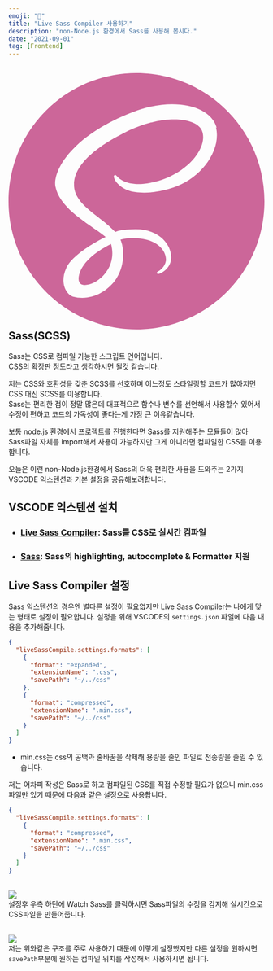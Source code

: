 ```yaml
---
emoji: "📢"
title: "Live Sass Compiler 사용하기"
description: "non-Node.js 환경에서 Sass를 사용해 봅시다."
date: "2021-09-01"
tag: [Frontend]
---
```


## <svg role="img" viewBox="0 0 24 24" xmlns="http://www.w3.org/2000/svg" style="fill:#CC6699"><title>Sass</title><path d="M12 0c6.627 0 12 5.373 12 12s-5.373 12-12 12S0 18.627 0 12 5.373 0 12 0zM9.615 15.998c.175.645.156 1.248-.024 1.792l-.065.18c-.024.061-.052.12-.078.176-.14.29-.326.56-.555.81-.698.759-1.672 1.047-2.09.805-.45-.262-.226-1.335.584-2.19.871-.918 2.12-1.509 2.12-1.509v-.003l.108-.061zm9.911-10.861c-.542-2.133-4.077-2.834-7.422-1.645-1.989.707-4.144 1.818-5.693 3.267C4.568 8.48 4.275 9.98 4.396 10.607c.427 2.211 3.457 3.657 4.703 4.73v.006c-.367.18-3.056 1.529-3.686 2.925-.675 1.47.105 2.521.615 2.655 1.575.436 3.195-.36 4.065-1.649.84-1.261.766-2.881.404-3.676.496-.135 1.08-.195 1.83-.104 2.101.24 2.521 1.56 2.43 2.1-.09.539-.523.854-.674.944-.15.091-.195.12-.181.181.015.09.091.09.21.075.165-.03 1.096-.45 1.141-1.471.045-1.29-1.186-2.729-3.375-2.7-.9.016-1.471.091-1.875.256-.03-.045-.061-.075-.105-.105-1.35-1.455-3.855-2.475-3.75-4.41.03-.705.285-2.564 4.8-4.814 3.705-1.846 6.661-1.335 7.171-.21.733 1.604-1.576 4.59-5.431 5.024-1.47.165-2.235-.404-2.431-.615-.209-.225-.239-.24-.314-.194-.12.06-.045.255 0 .375.12.3.585.825 1.396 1.095.704.225 2.43.359 4.5-.45 2.324-.899 4.139-3.405 3.614-5.505l.073.067z"/></svg> Sass(SCSS)

Sass는 CSS로 컴파일 가능한 스크립트 언어입니다.
<br>CSS의 확장판 정도라고 생각하시면 될것 같습니다.

저는 CSS와 호환성을 갖춘 SCSS를 선호하며 어느정도 스타일링할 코드가 많아지면 CSS 대신 SCSS를 이용합니다.
<br>Sass는 편리한 점이 정말 많은데 대표적으로 함수나 변수를 선언해서 사용할수 있어서 수정이 편하고 코드의 가독성이 좋다는게 가장 큰 이유같습니다.

보통 node.js 환경에서 프로젝트를 진행한다면 Sass를 지원해주는 모듈들이 많아 Sass파일 자체를 import해서 사용이 가능하지만 그게 아니라면 컴파일한 CSS를 이용합니다.

오늘은 이런 non-Node.js환경에서 Sass의 더욱 편리한 사용을 도와주는 2가지 VSCODE 익스텐션과 기본 설정을 공유해보려합니다.

## VSCODE 익스텐션 설치

- ### [Live Sass Compiler](https://marketplace.visualstudio.com/items?itemName=ritwickdey.live-sass): Sass를 CSS로 실시간 컴파일

- ### [Sass](https://marketplace.visualstudio.com/items?itemName=Syler.sass-indented): Sass의 highlighting, autocomplete & Formatter 지원

## Live Sass Compiler 설정

Sass 익스텐션의 경우엔 별다른 설정이 필요없지만 Live Sass Compiler는 나에게 맞는 형태로 설정이 필요합니다.
설정을 위해 VSCODE의 `settings.json` 파일에 다음 내용을 추가해줍니다.

```json
{
  "liveSassCompile.settings.formats": [
    {
      "format": "expanded",
      "extensionName": ".css",
      "savePath": "~/../css"
    },
    {
      "format": "compressed",
      "extensionName": ".min.css",
      "savePath": "~/../css"
    }
  ]
}
```

- min.css는 css의 공백과 줄바꿈을 삭제해 용량을 줄인 파일로 전송량을 줄일 수 있습니다.

저는 어차피 작성은 Sass로 하고 컴파일된 CSS를 직접 수정할 필요가 없으니 min.css파일만 있기 때문에 다음과 같은 설정으로 사용합니다.

```json
{
  "liveSassCompile.settings.formats": [
    {
      "format": "compressed",
      "extensionName": ".min.css",
      "savePath": "~/../css"
    }
  ]
}
```

<br><img src="https://user-images.githubusercontent.com/71566740/131642265-7958e08c-8d28-4165-a894-a2f18c8d5aa7.png">
<br>설정후 우측 하단에 Watch Sass를 클릭하시면 Sass파일의 수정을 감지해 실시간으로 CSS파일을 만들어줍니다.

<br><img src="https://user-images.githubusercontent.com/71566740/131639685-8b2e6642-87e7-4f51-8dec-d8507f81d8d1.png">
<br>저는 위와같은 구조를 주로 사용하기 때문에 이렇게 설정했지만 다른 설정을 원하시면 `savePath`부분에 원하는 컴파일 위치를 작성해서 사용하시면 됩니다.
